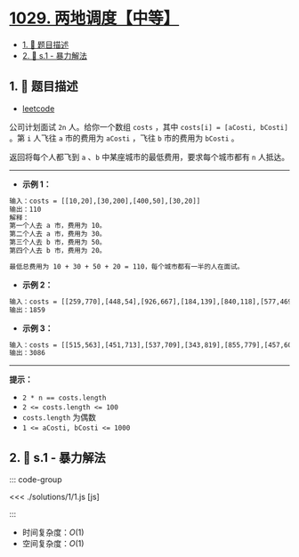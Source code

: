 # [1029. 两地调度【中等】](https://github.com/tnotesjs/TNotes.leetcode/tree/main/notes/1029.%20%E4%B8%A4%E5%9C%B0%E8%B0%83%E5%BA%A6%E3%80%90%E4%B8%AD%E7%AD%89%E3%80%91)

<!-- region:toc -->

- [1. 📝 题目描述](#1--题目描述)
- [2. 🎯 s.1 - 暴力解法](#2--s1---暴力解法)

<!-- endregion:toc -->

## 1. 📝 题目描述

- [leetcode](https://leetcode.cn/problems/two-city-scheduling/)

公司计划面试 `2n` 人。给你一个数组 `costs` ，其中 `costs[i] = [aCosti, bCosti]` 。第 `i` 人飞往 `a` 市的费用为 `aCosti` ，飞往 `b` 市的费用为 `bCosti` 。

返回将每个人都飞到 `a` 、`b` 中某座城市的最低费用，要求每个城市都有 `n` 人抵达。

---

- **示例 1：**

```txt
输入：costs = [[10,20],[30,200],[400,50],[30,20]]
输出：110
解释：
第一个人去 a 市，费用为 10。
第二个人去 a 市，费用为 30。
第三个人去 b 市，费用为 50。
第四个人去 b 市，费用为 20。

最低总费用为 10 + 30 + 50 + 20 = 110，每个城市都有一半的人在面试。
```

- **示例 2：**

```txt
输入：costs = [[259,770],[448,54],[926,667],[184,139],[840,118],[577,469]]
输出：1859
```

- **示例 3：**

```txt
输入：costs = [[515,563],[451,713],[537,709],[343,819],[855,779],[457,60],[650,359],[631,42]]
输出：3086
```

---

**提示：**

- `2 * n == costs.length`
- `2 <= costs.length <= 100`
- `costs.length` 为偶数
- `1 <= aCosti, bCosti <= 1000`

## 2. 🎯 s.1 - 暴力解法

::: code-group

<<< ./solutions/1/1.js [js]

:::

- 时间复杂度：$O(1)$
- 空间复杂度：$O(1)$
